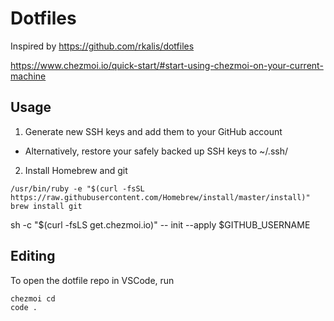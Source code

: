 # Dotfiles

Inspired by https://github.com/rkalis/dotfiles

https://www.chezmoi.io/quick-start/#start-using-chezmoi-on-your-current-machine

## Usage

1. Generate new SSH keys and add them to your GitHub account
 - Alternatively, restore your safely backed up SSH keys to ~/.ssh/
2. Install Homebrew and git
```
/usr/bin/ruby -e "$(curl -fsSL https://raw.githubusercontent.com/Homebrew/install/master/install)"
brew install git
```


sh -c "$(curl -fsLS get.chezmoi.io)" -- init --apply $GITHUB_USERNAME

## Editing
To open the dotfile repo in VSCode, run 
```
chezmoi cd 
code .
 ```